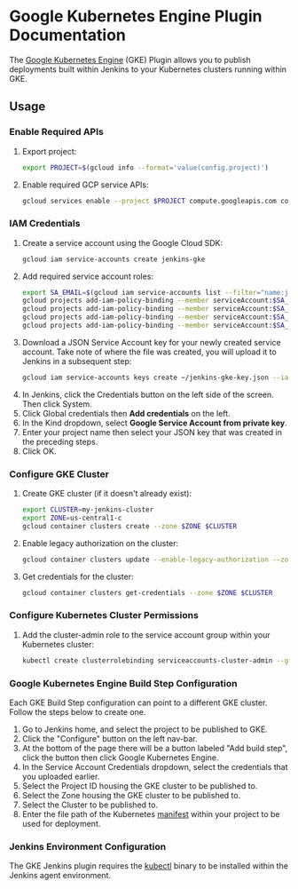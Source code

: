 <!--
 Copyright 2019 Google LLC

 Licensed under the Apache License, Version 2.0 (the "License"); you may not use this file except in
 compliance with the License. You may obtain a copy of the License at

        https://www.apache.org/licenses/LICENSE-2.0

 Unless required by applicable law or agreed to in writing, software distributed under the License
 is distributed on an "AS IS" BASIS, WITHOUT WARRANTIES OR CONDITIONS OF ANY KIND, either express or
 implied. See the License for the specific language governing permissions and limitations under the
 License.
-->
# Google Kubernetes Engine Plugin Documentation

The [Google Kubernetes Engine](https://cloud.google.com/kubernetes-engine/) (GKE) Plugin allows you
to publish deployments built within Jenkins to your Kubernetes clusters running within GKE.

## Usage

### Enable Required APIs

1. Export project:
    ```bash
    export PROJECT=$(gcloud info --format='value(config.project)')
    ```
2. Enable required GCP service APIs:
    ```bash
    gcloud services enable --project $PROJECT compute.googleapis.com container.googleapis.com servicemanagement.googleapis.com cloudresourcemanager.googleapis.com
    ```

### IAM Credentials

1. Create a service account using the Google Cloud SDK:
    ```bash
    gcloud iam service-accounts create jenkins-gke
    ```
1. Add required service account roles:
    ```bash
    export SA_EMAIL=$(gcloud iam service-accounts list --filter="name:jenkins-gke" --format='value(email)')
    gcloud projects add-iam-policy-binding --member serviceAccount:$SA_EMAIL --role roles/iam.serviceAccountUser $PROJECT
    gcloud projects add-iam-policy-binding --member serviceAccount:$SA_EMAIL --role roles/container.clusterAdmin $PROJECT
    gcloud projects add-iam-policy-binding --member serviceAccount:$SA_EMAIL --role roles/container.admin $PROJECT
    gcloud projects add-iam-policy-binding --member serviceAccount:$SA_EMAIL --role roles/compute.networkViewer $PROJECT
    ```
1. Download a JSON Service Account key for your newly created service account. Take note of where
the file was created, you will upload it to Jenkins in a subsequent step:
    ```bash
    gcloud iam service-accounts keys create ~/jenkins-gke-key.json --iam-account $SA_EMAIL
    ```
1. In Jenkins, click the Credentials button on the left side of the screen. Then click System.
1. Click Global credentials then **Add credentials** on the left.
1. In the Kind dropdown, select **Google Service Account from private key**.
1. Enter your project name then select your JSON key that was created in the preceding steps.
1. Click OK.

### Configure GKE Cluster

1. Create GKE cluster (if it doesn't already exist):
    ```bash
    export CLUSTER=my-jenkins-cluster
    export ZONE=us-central1-c
    gcloud container clusters create --zone $ZONE $CLUSTER
    ```
1. Enable legacy authorization on the cluster:
    ```bash
    gcloud container clusters update --enable-legacy-authorization --zone $ZONE $CLUSTER
    ```
1. Get credentials for the cluster:
    ```bash
    gcloud container clusters get-credentials --zone $ZONE $CLUSTER
    ```

### Configure Kubernetes Cluster Permissions

1. Add the cluster-admin role to the service account group within your Kubernetes cluster:
    ```bash
    kubectl create clusterrolebinding serviceaccounts-cluster-admin --group=system:serviceaccounts --clusterrole=cluster-admin
    ```

### Google Kubernetes Engine Build Step Configuration

Each GKE Build Step configuration can point to a different GKE cluster. Follow the steps below to
create one.

1. Go to Jenkins home, and select the project to be published to GKE.
1. Click the "Configure" button on the left nav-bar.
1. At the bottom of the page there will be a button labeled "Add build step", click the button then
click Google Kubernetes Engine.
1. In the Service Account Credentials dropdown, select the credentials that you uploaded earlier.
1. Select the Project ID housing the GKE cluster to be published to.
1. Select the Zone housing the GKE cluster to be published to.
1. Select the Cluster to be published to.
1. Enter the file path of the Kubernetes [manifest](https://kubernetes.io/docs/concepts/workloads/controllers/deployment/) within your project to be used for deployment.

### Jenkins Environment Configuration

<!--- TODO(stephenshank): Link to an image that adds kubectl to the existing jenkins agent image: https://hub.docker.com/r/jenkinsci/jnlp-slave/ --->

The GKE Jenkins plugin requires the [kubectl](https://kubernetes.io/docs/tasks/tools/install-kubectl/)
binary to be installed within the Jenkins agent environment.
